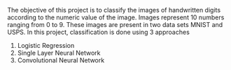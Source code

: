 The objective of this project is to classify the images of handwritten digits according to the
numeric value of the image. Images represent 10 numbers ranging from 0 to 9. These images
are present in two data sets MNIST and USPS. In this project, classification is done using 3
approaches
1. Logistic Regression
2. Single Layer Neural Network
3. Convolutional Neural Network